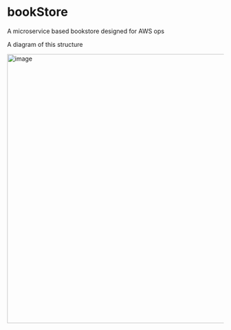 # bookStore
A microservice based bookstore designed for AWS ops


A diagram of this structure

<img width="625" alt="image" src="https://github.com/haox1228/bookStore/assets/48774325/f8fc994d-dee6-4168-ba6a-e89f8e59e2ee">
